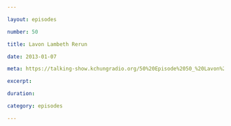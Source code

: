 ```yaml
---

layout: episodes

number: 50

title: Lavon Lambeth Rerun

date: 2013-01-07

meta: https://talking-show.kchungradio.org/50%20Episode%2050_%20Lavon%20Lambeth.mp3

excerpt:

duration:

category: episodes

---
```

